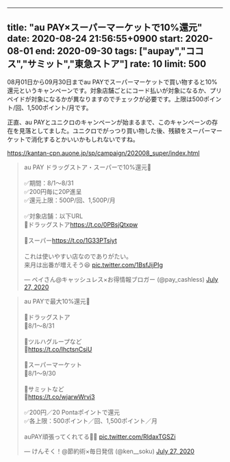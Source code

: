 
---
title: "au PAY×スーパーマーケットで10%還元"
date: 2020-08-24 21:56:55+0900
start: 2020-08-01
end: 2020-09-30
tags: ["aupay","ココス","サミット","東急ストア"]
rate: 10
limit: 500
---
08月01日から09月30日までau PAYでスーパーマーケットで買い物すると10%還元というキャンペーンです。対象店舗ごとにコード払いが対象になるか、プリペイドが対象になるかが異なりますのでチェックが必要です。上限は500ポイント/回、1,500ポイント/月です。

正直、au PAYとユニクロのキャンペーンが始まるまで、このキャンペーンの存在を見落としてました。ユニクロでがっつり買い物した後、残額をスーパーマーケットで消化するとかいいかもしれないですね。

https://kantan-cpn.auone.jp/sp/campaign/202008_super/index.html

<blockquote class="twitter-tweet"><p lang="ja" dir="ltr">au PAY ドラッグストア・スーパーで10%還元📝<br><br>✅期間：8/1～8/31<br>✅200円毎に20P進呈<br>✅還元上限：500P/回、1,500P/月<br><br>✅対象店舗：以下URL<br>🔻ドラッグストア<a href="https://t.co/0PBsjQtxpw">https://t.co/0PBsjQtxpw</a><br><br>🔻スーパー<a href="https://t.co/1G33PTsiyt">https://t.co/1G33PTsiyt</a><br><br>これは使いやすい店なのでありがたい。<br>来月は出番が増えそう😆 <a href="https://t.co/1BsfJijPIg">pic.twitter.com/1BsfJijPIg</a></p>&mdash; ペイさん@キャッシュレス×お得情報ブロガー (@pay_cashless) <a href="https://twitter.com/pay_cashless/status/1287675681799671809?ref_src=twsrc%5Etfw">July 27, 2020</a></blockquote> <script async src="https://platform.twitter.com/widgets.js" charset="utf-8"></script>

<blockquote class="twitter-tweet"><p lang="ja" dir="ltr">au PAYで最大10%還元📝<br><br>🔸ドラッグストア<br>📅8/1〜8/31<br><br>🔻ツルハグループなど<br>🔻<a href="https://t.co/IhctsnCsiU">https://t.co/IhctsnCsiU</a><br><br>🔸スーパーマーケット<br>📅8/1〜9/30<br><br>🔻サミットなど<br>🔻<a href="https://t.co/wjarwWrvj3">https://t.co/wjarwWrvj3</a><br><br>✅200円／20 Pontaポイントで還元<br>✅各上限：500ポイント／回、1,500ポイント／月<br><br>auPAY頑張ってくれてる🤤🤤 <a href="https://t.co/RldaxTGSZi">pic.twitter.com/RldaxTGSZi</a></p>&mdash; けんそく！@節約術×毎日発信 (@ken__soku) <a href="https://twitter.com/ken__soku/status/1287637839794978816?ref_src=twsrc%5Etfw">July 27, 2020</a></blockquote> <script async src="https://platform.twitter.com/widgets.js" charset="utf-8"></script>


